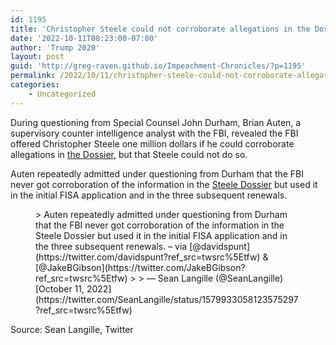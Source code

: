 ```yaml
---
id: 1195
title: 'Christopher Steele could not corroborate allegations in the Dossier'
date: '2022-10-11T08:23:00-07:00'
author: 'Trump 2020'
layout: post
guid: 'http://greg-raven.github.io/Impeachment-Chronicles/?p=1195'
permalink: /2022/10/11/christopher-steele-could-not-corroborate-allegations-in-the-dossier/
categories:
    - Uncategorized
---
```


During questioning from Special Counsel John Durham, Brian Auten, a supervisory counter intelligence analyst with the FBI, revealed the FBI offered Christopher Steele one million dollars if he could corroborate allegations in [the Dossier](http://greg-raven.github.io/Impeachment-Chronicles/2016/06/20/the-steele-dossier/), but that Steele could not do so.

Auten repeatedly admitted under questioning from Durham that the FBI never got corroboration of the information in the [Steele Dossier](http://greg-raven.github.io/Impeachment-Chronicles/2016/06/20/the-steele-dossier/) but used it in the initial FISA application and in the three subsequent renewals.

<figure class="wp-block-embed is-type-rich is-provider-twitter wp-block-embed-twitter"><div class="wp-block-embed__wrapper">> Auten repeatedly admitted under questioning from Durham that the FBI never got corroboration of the information in the Steele Dossier but used it in the initial FISA application and in the three subsequent renewals. – via [@davidspunt](https://twitter.com/davidspunt?ref_src=twsrc%5Etfw) &amp; [@JakeBGibson](https://twitter.com/JakeBGibson?ref_src=twsrc%5Etfw)
> 
> — Sean Langille (@SeanLangille) [October 11, 2022](https://twitter.com/SeanLangille/status/1579933058123575297?ref_src=twsrc%5Etfw)

<script async="" charset="utf-8" src="https://platform.twitter.com/widgets.js"></script></div></figure>Source: Sean Langille, Twitter